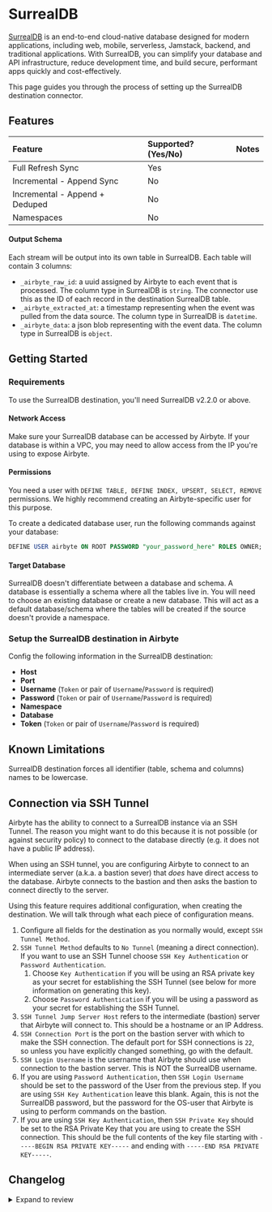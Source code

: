 # SurrealDB

[SurrealDB](https://github.com/surrealdb/surrealdb) is an end-to-end cloud-native database designed for modern applications, including web, mobile, serverless, Jamstack, backend, and traditional applications. With SurrealDB, you can simplify your database and API infrastructure, reduce development time, and build secure, performant apps quickly and cost-effectively.

This page guides you through the process of setting up the SurrealDB destination connector.

## Features

| Feature                        | Supported?\(Yes/No\) | Notes |
| :----------------------------- | :------------------- | :---- |
| Full Refresh Sync              | Yes                  |       |
| Incremental - Append Sync      | No                  |       |
| Incremental - Append + Deduped | No                  |       |
| Namespaces                     | No                  |       |

#### Output Schema

Each stream will be output into its own table in SurrealDB. Each table will contain 3 columns:

- `_airbyte_raw_id`: a uuid assigned by Airbyte to each event that is processed. The column type in SurrealDB is `string`.
The connector use this as the ID of each record in the destination SurrealDB table.
- `_airbyte_extracted_at`: a timestamp representing when the event was pulled from the data source. The column type in SurrealDB is `datetime`.
- `_airbyte_data`: a json blob representing with the event data. The column type in SurrealDB is `object`.

## Getting Started

### Requirements

To use the SurrealDB destination, you'll need SurrealDB v2.2.0 or above.

#### Network Access

Make sure your SurrealDB database can be accessed by Airbyte. If your database is within a VPC, you may need to allow access from the IP you're using to expose Airbyte.

#### **Permissions**

You need a user with `DEFINE TABLE, DEFINE INDEX, UPSERT, SELECT, REMOVE` permissions. We highly recommend creating an Airbyte-specific user for this purpose.

To create a dedicated database user, run the following commands against your database:

```sql
DEFINE USER airbyte ON ROOT PASSWORD "your_password_here" ROLES OWNER;
```

#### Target Database

SurrealDB doesn't differentiate between a database and schema. A database is essentially a schema where all the tables live in. You will need to choose an existing database or create a new database. This will act as a default database/schema where the tables will be created if the source doesn't provide a namespace.

### Setup the SurrealDB destination in Airbyte

Config the following information in the SurrealDB destination:

- **Host**
- **Port**
- **Username** (`Token` or pair of `Username`/`Password` is required)
- **Password** (`Token` or pair of `Username`/`Password` is required)
- **Namespace**
- **Database**
- **Token** (`Token` or pair of `Username`/`Password` is required)

## Known Limitations

SurrealDB destination forces all identifier \(table, schema and columns\) names to be lowercase.

## Connection via SSH Tunnel

Airbyte has the ability to connect to a SurrealDB instance via an SSH Tunnel. The reason you might want to do this because it is not possible \(or against security policy\) to connect to the database directly \(e.g. it does not have a public IP address\).

When using an SSH tunnel, you are configuring Airbyte to connect to an intermediate server \(a.k.a. a bastion sever\) that _does_ have direct access to the database. Airbyte connects to the bastion and then asks the bastion to connect directly to the server.

Using this feature requires additional configuration, when creating the destination. We will talk through what each piece of configuration means.

1. Configure all fields for the destination as you normally would, except `SSH Tunnel Method`.
2. `SSH Tunnel Method` defaults to `No Tunnel` \(meaning a direct connection\). If you want to use an SSH Tunnel choose `SSH Key Authentication` or `Password Authentication`.
   1. Choose `Key Authentication` if you will be using an RSA private key as your secret for establishing the SSH Tunnel \(see below for more information on generating this key\).
   2. Choose `Password Authentication` if you will be using a password as your secret for establishing the SSH Tunnel.
3. `SSH Tunnel Jump Server Host` refers to the intermediate \(bastion\) server that Airbyte will connect to. This should be a hostname or an IP Address.
4. `SSH Connection Port` is the port on the bastion server with which to make the SSH connection. The default port for SSH connections is `22`, so unless you have explicitly changed something, go with the default.
5. `SSH Login Username` is the username that Airbyte should use when connection to the bastion server. This is NOT the SurrealDB username.
6. If you are using `Password Authentication`, then `SSH Login Username` should be set to the password of the User from the previous step. If you are using `SSH Key Authentication` leave this blank. Again, this is not the SurrealDB password, but the password for the OS-user that Airbyte is using to perform commands on the bastion.
7. If you are using `SSH Key Authentication`, then `SSH Private Key` should be set to the RSA Private Key that you are using to create the SSH connection. This should be the full contents of the key file starting with `-----BEGIN RSA PRIVATE KEY-----` and ending with `-----END RSA PRIVATE KEY-----`.

## Changelog

<details>
  <summary>Expand to review</summary>

| Version | Date       | Pull Request                                               | Subject                                                                                       |
| :------ | :--------- | :--------------------------------------------------------- | :-------------------------------------------------------------------------------------------- |
| 0.1.1 | 2025-10-14 | [67830](https://github.com/airbytehq/airbyte/pull/67830) | Update dependencies |
| 0.1.0   | 2025-05-09 | [\#59742](https://github.com/airbytehq/airbyte/pull/59742) | Added SurrealDB destination.                                                                       |

</details>
